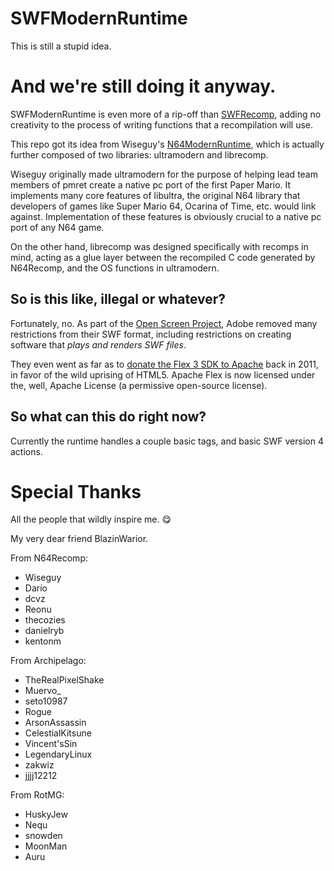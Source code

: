 # SWFModernRuntime

This is still a stupid idea.

# And we're still doing it anyway.

SWFModernRuntime is even more of a rip-off than [SWFRecomp](https://github.com/SWFRecomp/SWFRecomp), adding no creativity to the process of writing functions that a recompilation will use.

This repo got its idea from Wiseguy's [N64ModernRuntime](https://github.com/N64Recomp/N64ModernRuntime), which is actually further composed of two libraries: ultramodern and librecomp.

Wiseguy originally made ultramodern for the purpose of helping lead team members of pmret create a native pc port of the first Paper Mario. It implements many core features of libultra, the original N64 library that developers of games like Super Mario 64, Ocarina of Time, etc. would link against. Implementation of these features is obviously crucial to a native pc port of any N64 game.

On the other hand, librecomp was designed specifically with recomps in mind, acting as a glue layer between the recompiled C code generated by N64Recomp, and the OS functions in ultramodern.

## So is this like, illegal or whatever?

Fortunately, no. As part of the [Open Screen Project](https://web.archive.org/web/20080506095459/http://www.adobe.com/aboutadobe/pressroom/pressreleases/200804/050108AdobeOSP.html), Adobe removed many restrictions from their SWF format, including restrictions on creating software that _plays and renders SWF files_.

They even went as far as to [donate the Flex 3 SDK to Apache](https://www.pcworld.com/article/478324/adobe_donates_flex_to_apache-2.html) back in 2011, in favor of the wild uprising of HTML5. Apache Flex is now licensed under the, well, Apache License (a permissive open-source license).

## So what can this do right now?

Currently the runtime handles a couple basic tags, and basic SWF version 4 actions.

# Special Thanks

All the people that wildly inspire me. 😋

My very dear friend BlazinWarior.

From N64Recomp:

- Wiseguy
- Darío
- dcvz
- Reonu
- thecozies
- danielryb
- kentonm

From Archipelago:

- TheRealPixelShake
- Muervo_
- seto10987
- Rogue
- ArsonAssassin
- CelestialKitsune
- Vincent'sSin
- LegendaryLinux
- zakwiz
- jjjj12212

From RotMG:

- HuskyJew
- Nequ
- snowden
- MoonMan
- Auru
